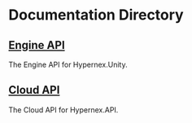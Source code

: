 # Documentation Directory

## [Engine API](engine-api)

The Engine API for Hypernex.Unity.

## [Cloud API](api)

The Cloud API for Hypernex.API.